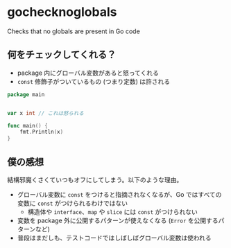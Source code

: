 # gochecknoglobals

Checks that no globals are present in Go code

## 何をチェックしてくれる？

- package 内にグローバル変数があると怒ってくれる
- `const` 修飾子がついているもの (つまり定数) は許される

```go
package main


var x int // これは怒られる

func main() {
    fmt.Println(x)
}

```

## 僕の感想

結構邪魔くさくていつもオフにしてしまう。以下のような理由。

- グローバル変数に `const` をつけると指摘されなくなるが、Go ではすべての変数に `const` がつけられるわけではない
  - 構造体や `interface`、`map` や `slice` には `const` がつけられない
- 変数を package 外に公開するパターンが使えなくなる (`Error` を公開するパターンなど)
- 普段はまだしも、テストコードではしばしばグローバル変数は使われる
